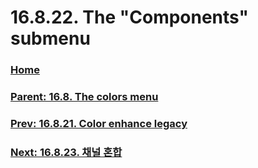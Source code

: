 # 16.8.22. The "Components" submenu

### [Home](./00-home.md)
### [Parent: 16.8. The colors menu](./16-08-00-the-colors-menu.md)
### [Prev: 16.8.21. Color enhance legacy](./16-08-21-color-enhance-legacy.md)
### [Next: 16.8.23. 채널 혼합](./16-08-23-channel-mixer.md)
